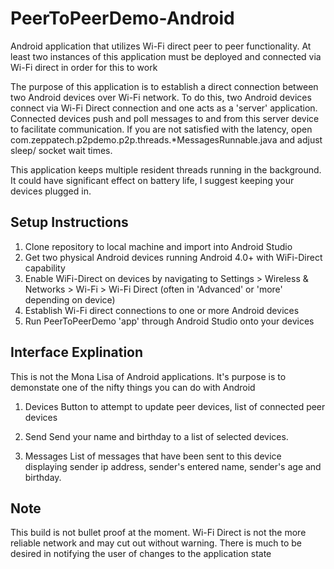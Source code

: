 # PeerToPeerDemo-Android
Android application that utilizes Wi-Fi direct peer to peer functionality. At least two instances of this application must be deployed and connected via Wi-Fi direct in order for this to work

The purpose of this application is to establish a direct connection between two Android devices over Wi-Fi network. To do this, two Android devices connect via Wi-Fi Direct connection and one acts as a 'server' application. Connected devices push and poll messages to and from this server device to facilitate communication. If you are not satisfied with the latency, open com.zeppatech.p2pdemo.p2p.threads.*MessagesRunnable.java and adjust sleep/ socket wait times.

This application keeps multiple resident threads running in the background. It could have significant effect on battery life, I suggest keeping your devices plugged in.

## Setup Instructions

1. Clone repository to local machine and import into Android Studio
2. Get two physical Android devices running Android 4.0+ with WiFi-Direct capability
3. Enable WiFi-Direct on devices by navigating to Settings > Wireless & Networks > Wi-Fi > Wi-Fi Direct (often in 'Advanced' or 'more' depending on device)
4. Establish Wi-Fi direct connections to one or more Android devices
5. Run PeerToPeerDemo 'app' through Android Studio onto your devices

## Interface Explination
This is not the Mona Lisa of Android applications. It's purpose is to demonstate one of the nifty things you can do with Android

1. Devices
	Button to attempt to update peer devices, list of connected peer devices

2. Send
	Send your name and birthday to a list of selected devices.

3. Messages
	List of messages that have been sent to this device displaying sender ip address, sender's entered name, sender's age and birthday.


## Note
This build is not bullet proof at the moment. Wi-Fi Direct is not the more reliable network and may cut out without warning. There is much to be desired in notifying the user of changes to the application state



